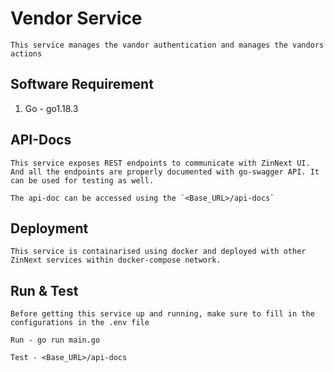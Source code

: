 # Vendor Service

    This service manages the vandor authentication and manages the vandors actions

## Software Requirement

1. Go - go1.18.3

## API-Docs
    This service exposes REST endpoints to communicate with ZinNext UI. And all the endpoints are properly documented with go-swagger API. It can be used for testing as well.

    The api-doc can be accessed using the `<Base_URL>/api-docs`

## Deployment

    This service is containarised using docker and deployed with other ZinNext services within docker-compose network.

## Run & Test
    Before getting this service up and running, make sure to fill in the configurations in the .env file

    Run - go run main.go

    Test - <Base_URL>/api-docs
